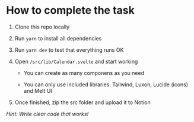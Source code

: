 # How to complete the task

1. Clone this repo locally
2. Run `yarn` to install all dependencies
3. Run `yarn dev` to test that everything runs OK
4. Open `/src/lib/Calendar.svelte` and start working

   - You can create as many componens as you need

   - You can only use included libraries: Tailwind, Luxon, Lucide (icons) and Melt UI

5. Once finished, zip the src folder and upload it to Notion

_Hint: Write clear code that works!_
